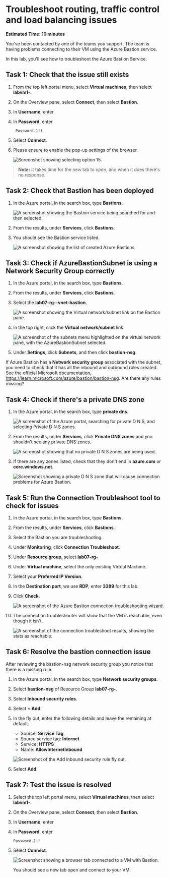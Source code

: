 # Troubleshoot routing, traffic control and load balancing issues

**Estimated Time: 10 minutes**

You've been contacted by one of the teams you support. The team is having problems connecting to their VM using the Azure Bastion service.

In this lab, you'll see how to troubleshoot the Azure Bastion Service.

## Task 1: Check that the issue still exists
    
1. From the top left portal menu, select **Virtual machines**, then select **labvm1-<inject key="DeploymentID" enableCopy="false"/>**.

1. On the Overview pane, select **Connect**, then select **Bastion**.

1. In **Username**, enter **<inject key="VM Admin Username" enableCopy="true"/>**

1. In **Password**, enter 
   ```
    Password.1!!
     ```

1. Select **Connect**.

1. Please ensure to enable the pop-up settings of the browser.

   ![Screenshot showing selecting option 15.](../media/popup.png)

> **Note:** It takes time for the new tab to open, and when it does there's no response.

## Task 2: Check that Bastion has been deployed

1. In the Azure portal, in the search box, type **Bastions**.

   ![A screenshot showing the Bastion service being searched for and then selected.](../media/mod7-2.png)

1. From the results, under **Services**, click **Bastions**.

1. You should see the Bastion service listed.

   ![A screenshot showing the list of created Azure Bastions.](../media/mod7-1.png)

## Task 3: Check if AzureBastionSubnet is using a Network Security Group correctly

1. In the Azure portal, in the search box, type **Bastions**.

1. From the results, under **Services**, click **Bastions**.

1. Select the **lab07-rg-<inject key="DeploymentID" enableCopy="false"/>-vnet-bastion**.

   ![A screenshot showing the Virtual network/subnet link on the Bastion pane.](../media/mod7-3a.png)

1. In the top right, click the **Virtual network/subnet** link.

   ![A screenshot of the subnets menu highlighted on the virtual network pane, with the AzureBastionSubnet selected.](../media/mod7-4a.png)

1. Under **Settings**, click **Subnets**, and then click **bastion-nsg**.

If Azure Bastion has a **Network security group** associated with the subnet, you need to check that it has all the inbound and outbound rules created. See the official Microsoft documentation, https://learn.microsoft.com/azure/bastion/bastion-nsg. Are there any rules missing?

## Task 4: Check if there's a private DNS zone

1. In the Azure portal, in the search box, type **private dns**.

   ![A screenshot of the Azure portal, searching for private D N S, and selecting Private D N S zones.](../media/mod7-5.png)

1. From the results, under **Services**, click **Private DNS zones** and you shouldn't see any private DNS zones.

   ![A screenshot showing that no private D N S zones are being used.](../media/mod7-no-private-zones.png)

1. If there are any zones listed, check that they don't end in **azure.com** or **core.windows.net**.

   ![Screenshot showing a private D N S zone that will cause connection problems for Azure Bastion.](../media/mod7-7.png)

## Task 5: Run the Connection Troubleshoot tool to check for issues

1. In the Azure portal, in the search box, type **Bastions**.

1. From the results, under **Services**, click **Bastions**.

1. Select the Bastion you are troubleshooting.

1. Under **Monitoring**, click **Connection Troubleshoot**.

1. Under **Resource group**, select **lab07-rg-<inject key="DeploymentID" enableCopy="false"/>**

1. Under **Virtual machine**, select the only existing Virtual Machine.

1. Select your **Preferred IP Version**.

1. In the **Destination port**, we use **RDP**, enter **3389** for this lab.

1. Click **Check**.

    ![A screenshot of the Azure Bastion connection troubleshooting wizard.](../media/mod7-8.png)

1. The connection troubleshooter will show that the VM is reachable, even though it isn't.

    ![A screenshot of the connection troubleshoot results, showing the stats as reachable.](../media/mod7-9a.png)


## Task 6: Resolve the bastion connection issue

After reviewing the bastion-nsg network security group you notice that there is a missing rule.

1. In the Azure portal, in the search box, type **Network security groups**.
1. Select **bastion-nsg** of Resource Group **lab07-rg-<inject key="DeploymentID" enableCopy="false"/>**.
1. Select **Inbound security rules**.
1. Select **+ Add**.
1. In the fly out, enter the following details and leave the remaining at default.

    - Source: **Service Tag**
    - Source service tag: **Internet**
    - Service: **HTTPS**
    - Name: **AllowInternetInbound**

    ![Screenshot of the Add inbound security rule fly out.](../media/mod7-10.png)

1. Select **Add**.

## Task 7: Test the issue is resolved

1. Select the top left portal menu, select **Virtual machines**, then select **labvm1-<inject key="DeploymentID" enableCopy="false">**.

1. On the Overview pane, select **Connect**, then select **Bastion**.

1. In **Username**, enter <inject key="VM Admin Username" enableCopy="true"/>
   

1. In **Password**, enter 
    ```
    Password.1!!
    ```

1. Select **Connect**.

    ![Screenshot showing a browser tab connected to a VM with Bastion.](../media/mod7-final.png)

    You should see a new tab open and connect to your VM.

